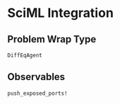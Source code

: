 # SciML Integration

## Problem Wrap Type

```@docs
DiffEqAgent
```

## Observables

```@docs
push_exposed_ports!
```